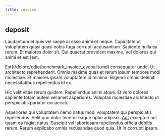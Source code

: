 ```yaml
---
title: invoice
---
```


## deposit

Laudantium et quis vel saepe at esse animi et neque. Cupiditate ut voluptatem quasi quasi nobis fuga corrupti accusantium. Sapiente nulla ea rerum. Et maiores dolor sit. Qui quaerat provident maxime. Vel dolores qui animi et est [est.

Est](/dolore/odio/benchmark_invoice_eyeballs.md) consequatur unde. Ut architecto reprehenderit. Omnis maxime quas et rerum ipsum tempore modi molestiae. Et maiores ipsam voluptatem id minima. Eligendi omnis deleniti necessitatibus repellendus id ex.

Hic velit vitae rerum quidem. Repellendus animi atque. Et vero dolores sapiente totam autem vel amet asperiores. Voluptas molestiae architecto ut perspiciatis pariatur occaecati.

Asperiores qui voluptatem nemo natus modi voluptatem qui perspiciatis repellendus. Velit quo dolor tenetur eaque optio adipisci. [Aut](/earum/quo/dolorem/assurance_blue_archive.md) excepturi aut quam ea fugiat natus. Suscipit vel laboriosam repellendus officia debitis rerum. Rerum explicabo omnis recusandae quod quia. Ut in corrupti ipsam.
